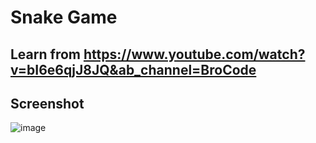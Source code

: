 # Snake Game
## Learn from https://www.youtube.com/watch?v=bI6e6qjJ8JQ&ab_channel=BroCode
## Screenshot
![image](https://github.com/JavisNgo/Snake-Game/assets/114910475/e17e5709-d271-40ff-9dd6-741d047b32f2)


